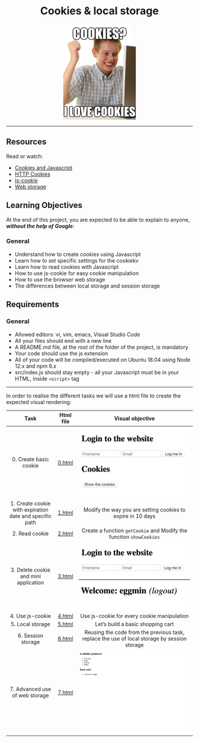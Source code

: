 <div align="center">

# Cookies & local storage

![image](../asset/img/cookies.jpeg)

</div>

---

## Resources

Read or watch:

 - [Cookies and Javascript]([link](https://www.w3schools.com/js/js_cookies.asp))
 - [HTTP Cookies]([link](https://developer.mozilla.org/en-US/docs/Web/HTTP/Cookies))
 - [js-cookie]([link](https://github.com/js-cookie/js-cookie))
 - [Web storage]([link](https://www.w3schools.com/html/html5_webstorage.asp))


## Learning Objectives

At the end of this project, you are expected to be able to explain to anyone, ***without the help of Google***:

### General

  - Understand how to create cookies using Javascript
  - Learn how to set specific settings for the cookiekv
  - Learn how to read cookies with Javascript
  - How to use js-cookie for easy cookie manipulation
  - How to use the browser web storage
  - The differences between local storage and session storage

## Requirements

### General

  - Allowed editors: vi, vim, emacs, Visual Studio Code
  - All your files should end with a new line
  - A README.md file, at the root of the folder of the project, is mandatory
  - Your code should use the js extension
  - All of your code will be compiled/executed on Ubuntu 18.04 using Node 12.x and npm 6.x
  - src/index.js should stay empty - all your Javascript must be in your HTML, inside `<script>` tag

---

In order to realise the different tasks we will use a html file to create the expected visual rendering:

| Task | Html file | Visual objective |
| :---:         |     :---:      |     :---: |
| 0. Create basic cookie | [0.html](./0-index.html) | ![task 0](./asset/task%200.png) |
|1. Create cookie with expiration date and specific path | [1.html](./1-index.html)| Modify the way you are setting cookies to expire in 10 days |
|2. Read cookie | [2.html](./2-index.html) | Create a function `getCookie` and Modify the function `showCookies` |
|3. Delete cookie and mini application | [3.html](./3-index.html) | ![Task 3](./asset/task%203.png)  ![Task 3b](./asset/task%203b.png)|
|4. Use js-cookie |[4.html](./4-index.html) | Use js-cookie for every cookie manipulation |
|5. Local storage |[5.html](./5-index.html)| Let’s build a basic shopping cart |
|6. Session storage | [6.html](./6-index.html) | Reusing the code from the previous task, replace the use of local storage by session storage |
|7. Advanced use of web storage | [7.html](./7-index.html) | ![Task 7](./asset/task%207.gif)|
